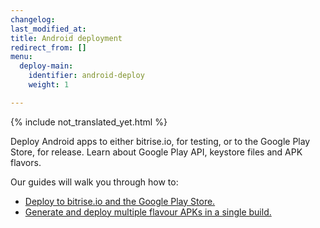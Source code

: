 ```yaml
---
changelog:
last_modified_at:
title: Android deployment
redirect_from: []
menu:
  deploy-main:
    identifier: android-deploy
    weight: 1

---
```

{% include not_translated_yet.html %}

Deploy Android apps to either bitrise.io, for testing, or to the Google Play Store, for release. Learn about Google Play API, keystore files and APK flavors.

Our guides will walk you through how to:

* [Deploy to bitrise.io and the Google Play Store.](/jp/deploy/android-deploy/deploying-android-apps/)
* [Generate and deploy multiple flavour APKs in a single build.](/jp/deploy/android-deploy/generate-and-deploy-multiple-flavor-apks-in-a-single-workflow/)